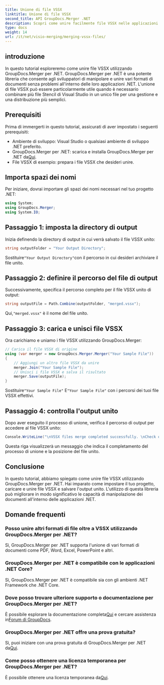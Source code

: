 ```yaml
---
title: Unione di file VSSX
linktitle: Unione di file VSSX
second_title: API GroupDocs.Merger .NET
description: Scopri come unire facilmente file VSSX nelle applicazioni .NET utilizzando GroupDocs.Merger, migliorando l'efficienza della gestione dei documenti.
type: docs
weight: 14
url: /it/net/visio-merging/merging-vssx-files/
---
```

## introduzione
In questo tutorial esploreremo come unire file VSSX utilizzando GroupDocs.Merger per .NET. GroupDocs.Merger per .NET è una potente libreria che consente agli sviluppatori di manipolare e unire vari formati di documenti senza problemi all'interno delle loro applicazioni .NET. L'unione di file VSSX può essere particolarmente utile quando è necessario combinare più file Stencil di Visual Studio in un unico file per una gestione e una distribuzione più semplici.
## Prerequisiti
Prima di immergerti in questo tutorial, assicurati di aver impostato i seguenti prerequisiti:
- Ambiente di sviluppo: Visual Studio o qualsiasi ambiente di sviluppo .NET preferito.
-  GroupDocs.Merger per .NET: scarica e installa GroupDocs.Merger per .NET da[Qui](https://releases.groupdocs.com/merger/net/).
- File VSSX di esempio: prepara i file VSSX che desideri unire.

## Importa spazi dei nomi
Per iniziare, dovrai importare gli spazi dei nomi necessari nel tuo progetto .NET:
```csharp
using System; 
using GroupDocs.Merger;
using System.IO;
```
## Passaggio 1: imposta la directory di output
Inizia definendo la directory di output in cui verrà salvato il file VSSX unito:
```csharp
string outputFolder = "Your Output Directory";
```
 Sostituire`"Your Output Directory"`con il percorso in cui desideri archiviare il file unito.
## Passaggio 2: definire il percorso del file di output
Successivamente, specifica il percorso completo per il file VSSX unito di output:
```csharp
string outputFile = Path.Combine(outputFolder, "merged.vssx");
```
 Qui,`"merged.vssx"` è il nome del file unito.
## Passaggio 3: carica e unisci file VSSX
Ora carichiamo e uniamo i file VSSX utilizzando GroupDocs.Merger:
```csharp
// Carica il file VSSX di origine
using (var merger = new GroupDocs.Merger.Merger("Your Sample File"))
{
    // Aggiungi un altro file VSSX da unire
    merger.Join("Your Sample File");
    // Unisci i file VSSX e salva il risultato
    merger.Save(outputFile);
}
```
 Sostituire`"Your Sample File"` E`"Your Sample File"` con i percorsi dei tuoi file VSSX effettivi.
## Passaggio 4: controlla l'output unito
Dopo aver eseguito il processo di unione, verifica il percorso di output per accedere al file VSSX unito:
```csharp
Console.WriteLine("\nVSSX files merge completed successfully. \nCheck output in {0}", outputFolder);
```
Questa riga visualizzerà un messaggio che indica il completamento del processo di unione e la posizione del file unito.

## Conclusione
In questo tutorial, abbiamo spiegato come unire file VSSX utilizzando GroupDocs.Merger per .NET. Hai imparato come impostare il tuo progetto, caricare e unire file VSSX e salvare l'output unito. L'utilizzo di questa libreria può migliorare in modo significativo le capacità di manipolazione dei documenti all'interno delle applicazioni .NET.

## Domande frequenti
### Posso unire altri formati di file oltre a VSSX utilizzando GroupDocs.Merger per .NET?
Sì, GroupDocs.Merger per .NET supporta l'unione di vari formati di documenti come PDF, Word, Excel, PowerPoint e altri.
### GroupDocs.Merger per .NET è compatibile con le applicazioni .NET Core?
Sì, GroupDocs.Merger per .NET è compatibile sia con gli ambienti .NET Framework che .NET Core.
### Dove posso trovare ulteriore supporto o documentazione per GroupDocs.Merger per .NET?
 È possibile esplorare la documentazione completa[Qui](https://reference.groupdocs.com/merger/net/) e cercare assistenza in[Forum di GroupDocs](https://forum.groupdocs.com/c/merger/32).
### GroupDocs.Merger per .NET offre una prova gratuita?
 Sì, puoi iniziare con una prova gratuita di GroupDocs.Merger per .NET da[Qui](https://releases.groupdocs.com/).
### Come posso ottenere una licenza temporanea per GroupDocs.Merger per .NET?
 È possibile ottenere una licenza temporanea da[Qui](https://purchase.groupdocs.com/temporary-license/).
